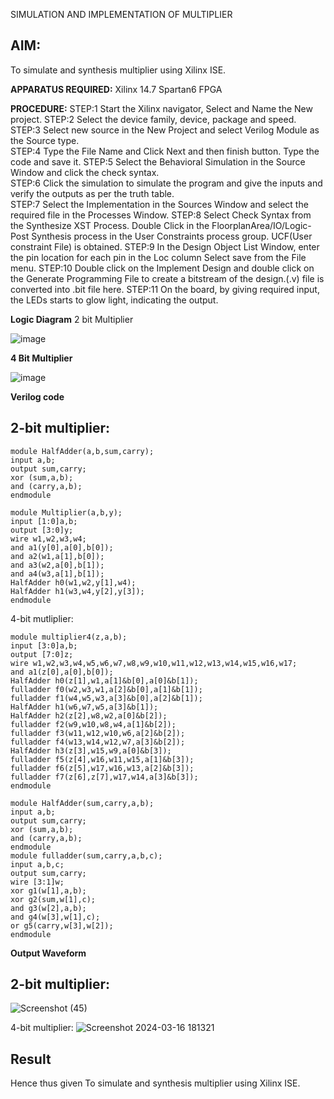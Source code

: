 SIMULATION AND IMPLEMENTATION OF MULTIPLIER
## AIM: 
 To simulate and synthesis multiplier using Xilinx ISE.

**APPARATUS REQUIRED:**
Xilinx 14.7
Spartan6 FPGA
  
**PROCEDURE:**
STEP:1  Start  the Xilinx navigator, Select and Name the New project.
STEP:2  Select the device family, device, package and speed.       
STEP:3  Select new source in the New Project and select Verilog Module as the Source type.                       
STEP:4  Type the File Name and Click Next and then finish button. Type the code and save it.
STEP:5  Select the Behavioral Simulation in the Source Window and click the check syntax.                       
STEP:6  Click the simulation to simulate the program and  give the inputs and verify the outputs as per the truth table.               
STEP:7  Select the Implementation in the Sources Window and select the required file in the Processes Window.
STEP:8  Select Check Syntax from the Synthesize  XST Process. Double Click in the  FloorplanArea/IO/Logic-Post Synthesis process in the User Constraints process group. UCF(User constraint File) is obtained. 
STEP:9  In the Design Object List Window, enter the pin location for each pin in the Loc column Select save from the File menu.
STEP:10 Double click on the Implement Design and double click on the Generate Programming File to create a bitstream of the design.(.v) file is converted into .bit file here.
STEP:11  On the board, by giving required input, the LEDs starts to glow light, indicating the output.

**Logic Diagram**
2 bit Multiplier

![image](https://github.com/navaneethans/VLSI-LAB-EXP-3/assets/6987778/7713750f-65e6-41c0-8082-5005eac4031c)


**4 Bit Multiplier**

![image](https://github.com/navaneethans/VLSI-LAB-EXP-3/assets/6987778/d95215dd-8cf1-4e08-93cc-96adfdd7fbdc)


**Verilog code**
## 2-bit multiplier:
```
module HalfAdder(a,b,sum,carry);
input a,b;
output sum,carry;
xor (sum,a,b);
and (carry,a,b);
endmodule

module Multiplier(a,b,y);
input [1:0]a,b;
output [3:0]y;
wire w1,w2,w3,w4;
and a1(y[0],a[0],b[0]);
and a2(w1,a[1],b[0]);
and a3(w2,a[0],b[1]);
and a4(w3,a[1],b[1]);
HalfAdder h0(w1,w2,y[1],w4);
HalfAdder h1(w3,w4,y[2],y[3]);
endmodule
```
4-bit mutliplier:
```
module multiplier4(z,a,b);
input [3:0]a,b;
output [7:0]z;
wire w1,w2,w3,w4,w5,w6,w7,w8,w9,w10,w11,w12,w13,w14,w15,w16,w17;
and a1(z[0],a[0],b[0]);
HalfAdder h0(z[1],w1,a[1]&b[0],a[0]&b[1]);
fulladder f0(w2,w3,w1,a[2]&b[0],a[1]&b[1]);
fulladder f1(w4,w5,w3,a[3]&b[0],a[2]&b[1]);
HalfAdder h1(w6,w7,w5,a[3]&b[1]);
HalfAdder h2(z[2],w8,w2,a[0]&b[2]);
fulladder f2(w9,w10,w8,w4,a[1]&b[2]);
fulladder f3(w11,w12,w10,w6,a[2]&b[2]);
fulladder f4(w13,w14,w12,w7,a[3]&b[2]);
HalfAdder h3(z[3],w15,w9,a[0]&b[3]);
fulladder f5(z[4],w16,w11,w15,a[1]&b[3]);
fulladder f6(z[5],w17,w16,w13,a[2]&b[3]);
fulladder f7(z[6],z[7],w17,w14,a[3]&b[3]);
endmodule

module HalfAdder(sum,carry,a,b);
input a,b;
output sum,carry;
xor (sum,a,b);
and (carry,a,b);
endmodule
module fulladder(sum,carry,a,b,c);
input a,b,c;
output sum,carry;
wire [3:1]w;
xor g1(w[1],a,b);
xor g2(sum,w[1],c);
and g3(w[2],a,b);
and g4(w[3],w[1],c);
or g5(carry,w[3],w[2]);
endmodule
```
**Output Waveform**
## 2-bit multiplier:
![Screenshot (45)](https://github.com/navaneethans/VLSI-LAB-EXP-3/assets/119603360/e0fe3b66-09f2-40f1-966a-43c56548981b)


4-bit multiplier:
![Screenshot 2024-03-16 181321](https://github.com/jayashree1707/VLSI-LAB-EXP-3/assets/160314881/135f68b4-d43b-451f-ba35-0adb1e6a6734)



## **Result**
Hence thus given To simulate and synthesis multiplier using Xilinx ISE.


